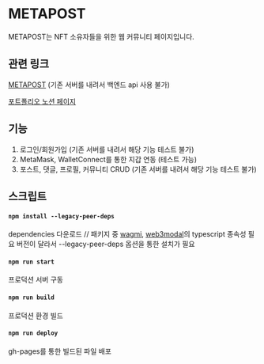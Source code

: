 # METAPOST

METAPOST는 NFT 소유자들을 위한 웹 커뮤니티 페이지입니다.

## 관련 링크

[METAPOST](https://aiden0407.github.io/METAPOST/) (기존 서버를 내려서 백엔드 api 사용 불가)

[포트폴리오 노션 페이지](https://aiden0407.notion.site/METAPOST-aadbec2d1fab45acaf11e0db0131d253)

## 기능

1. 로그인/회원가입 (기존 서버를 내려서 해당 기능 테스트 불가)
2. MetaMask, WalletConnect를 통한 지갑 연동 (테스트 가능)
3. 포스트, 댓글, 프로필, 커뮤니티 CRUD (기존 서버를 내려서 해당 기능 테스트 불가)

## 스크립트

#### `npm install --legacy-peer-deps`

dependencies 다운로드 // 패키지 중 [wagmi](https://wagmi.sh/), [web3modal](https://web3modal.com/)의 typescript 종속성 필요 버전이 달라서 --legacy-peer-deps 옵션을 통한 설치가 필요

#### `npm run start`

프로덕션 서버 구동

#### `npm run build`

프로덕션 환경 빌드

#### `npm run deploy`

gh-pages를 통한 빌드된 파일 배포
